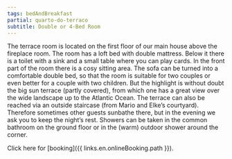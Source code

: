 ```yaml
---
tags: bedAndBreakfast
partial: quarto-do-terraco
subtitle: Double or 4-Bed Room
---
```


The terrace room is located on the first floor of our main house above the fireplace room. The room has a loft bed with double mattress. Below it there is a toilet with a sink and a small table where you can play cards. In the front part of the room there is a cosy sitting area. The sofa can be turned into a comfortable double bed, so that the room is suitable for two couples or even better for a couple with two children. But the highlight is without doubt the big sun terrace (partly covered), from which one has a great view over the wide landscape up to the Atlantic Ocean. The terrace can also be reached via an outside staircase (from Mario and Elke’s courtyard). Therefore sometimes other guests sunbathe there, but in the evening we ask you to keep the night’s rest. Showers can be taken in the common bathroom on the ground floor or in the (warm) outdoor shower around the corner.

Click here for [booking]({{ links.en.onlineBooking.path }}).
